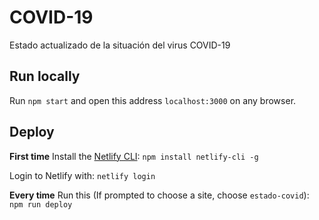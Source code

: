 # COVID-19

Estado actualizado de la situación del virus COVID-19

## Run locally

Run `npm start` and open this address `localhost:3000` on any browser.

## Deploy

**First time**
Install the [Netlify CLI](https://docs.netlify.com/cli/get-started/):
`npm install netlify-cli -g`

Login to Netlify with:
`netlify login`

**Every time**
Run this (If prompted to choose a site, choose `estado-covid`):
`npm run deploy`
